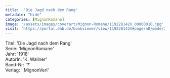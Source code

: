 ```yaml
---
title:  'Die Jagd nach dem Rang'
metadate: "hide"
categories: [MignonRomane]
image: '/assets/images/coverart/Mignon-Romane/119228142X_00000010.jpg'
visit: 'https://portal.dnb.de/bookviewer/view/119228142X#page/n0/mode/2up'
---
```

Titel: 'Die Jagd nach dem Rang' <br>
Serie: 'MignonRomane' <br>
Jahr: '1918' <br>
AutorIn: 'K. Wallner' <br>
Band-Nr: '?' <br>
Verlag: ' MignonVerl'